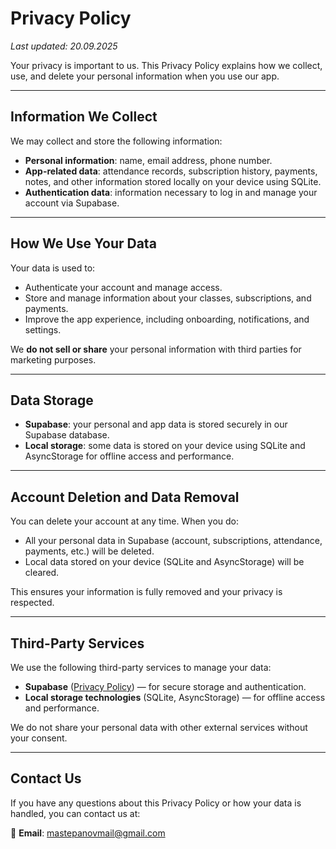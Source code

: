 # Privacy Policy

_Last updated: 20.09.2025_

Your privacy is important to us. This Privacy Policy explains how we collect, use, and delete your personal information when you use our app.

---

## Information We Collect

We may collect and store the following information:

- **Personal information**: name, email address, phone number.  
- **App-related data**: attendance records, subscription history, payments, notes, and other information stored locally on your device using SQLite.  
- **Authentication data**: information necessary to log in and manage your account via Supabase.  

---

## How We Use Your Data

Your data is used to:

- Authenticate your account and manage access.  
- Store and manage information about your classes, subscriptions, and payments.  
- Improve the app experience, including onboarding, notifications, and settings.  

We **do not sell or share** your personal information with third parties for marketing purposes.

---

## Data Storage

- **Supabase**: your personal and app data is stored securely in our Supabase database.  
- **Local storage**: some data is stored on your device using SQLite and AsyncStorage for offline access and performance.  

---

## Account Deletion and Data Removal

You can delete your account at any time. When you do:

- All your personal data in Supabase (account, subscriptions, attendance, payments, etc.) will be deleted.  
- Local data stored on your device (SQLite and AsyncStorage) will be cleared.  

This ensures your information is fully removed and your privacy is respected.

---

## Third-Party Services

We use the following third-party services to manage your data:

- **Supabase** ([Privacy Policy](https://supabase.com/privacy)) — for secure storage and authentication.  
- **Local storage technologies** (SQLite, AsyncStorage) — for offline access and performance.  

We do not share your personal data with other external services without your consent.

---

## Contact Us

If you have any questions about this Privacy Policy or how your data is handled, you can contact us at:

📧 **Email**: [mastepanovmail@gmail.com](mailto:mastepanovmail@gmail.com)


